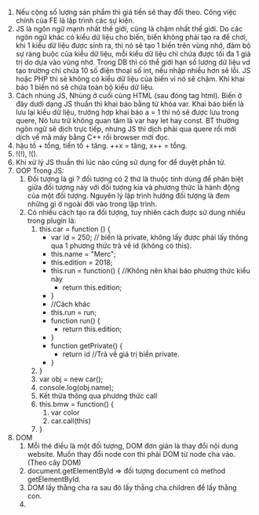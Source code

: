 1. Nếu cộng số lượng sản phẩm thì giá tiền sẽ thay đổi theo. Công việc chính của FE là lập trình các sự kiện.
2. JS là ngôn ngữ mạnh nhất thế giới, cũng là chậm nhất thế giới. Do các ngôn ngữ khác có kiểu dữ liệu cho biến, biến không phải tạo ra để chơi, khi 1 kiểu dữ liệu được sinh ra, thì nó sẽ tạo 1 biến trên vùng nhớ, đảm bộ sự ràng buộc của kiểu dữ liệu, mỗi kiểu dữ liệu chỉ chứa được tối đa 1 giá trị do dựa vào vùng nhớ. Trong DB thì có thể giới hạn số lượng dữ liệu vd tạo trường chỉ chứa 10 số điện thoại số int, nếu nhập nhiều hơn sẽ lỗi. JS hoặc PHP thì sẽ không có kiểu dữ liệu của biến vì nó sẽ chậm. Khi khai báo 1 biến nó sẽ chứa toàn bộ kiểu dữ liệu.
3. Cách nhúng JS, Nhúng ở cuối cùng HTML (sau đóng tag html). Biến ở đây dưới dạng JS thuần thì khai báo bằng từ khóa var. Khai báo biến là lưu lại kiểu dữ liệu, trường hợp khai báo a = 1 thì nó sẽ được lưu trong quere, Nó lưu trữ không quan tâm là var hay let hay const. BT thường ngôn ngữ sẽ dịch trực tiếp, nhưng JS thì dịch phải qua quere rồi mới dịch về mã máy bằng C++ rồi browser mới đọc.
4. hậu tố + tổng, tiền tố + tăng. ++x = tăng, x++ = tổng.
5. !(!), !().
6. Khi xử lý JS thuần thì lúc nào cũng sử dụng for để duyệt phần tử. 
7. OOP Trong JS:
	1. Đối tượng là gì ? đối tượng có 2 thứ là thuộc tính dùng để phân biệt giữa đối tượng này với đối tượng kia và phương thức là hành động của một đối tượng. Nguyên lý lập trình hướng đối tượng là đem những gì ở ngoài đời vào trong lập trình.
	2. Có nhiều cách tạo ra đối tượng, tuy nhiên cách được sử dung nhiều trong plugin là:
		1. this.car = function () {
			- var id = 250; // biến là private, không lấy được phải lấy thông qua 1 phương thức trả về id (không có this).
			- this.name = "Merc";
			- this.edition = 2018; 
			- this.run = function() { //Không nên khai báo phương thức kiểu này
				- return this.edition;
			- }
			- //Cách khác
			- this.run = run;
			- function run() {
				- return this.edition;
			- }
			- function getPrivate() {
				- return id //Trả về giá trị biến private.
			- }
		2. }
		3. var obj = new car();
		4. console.log(obj.name);
		5. Kết thừa thông qua phương thức call
		6. this.bmw = function() {
			1. var color
			2. car.call(this) 
		7. }
8. DOM
	1. Mỗi thẻ điều là một đối tượng, DOM đơn giản là thay đổi nội dung website. Muốn thay đổi node con thì phải DOM từ node cha vào. (Theo cây DOM)
	2. document.getElementById => đối tượng document có method getElementById.
	3. DOM lấy thằng cha ra sau đó lấy thằng cha.children để lấy thằng con. 
	4. 
